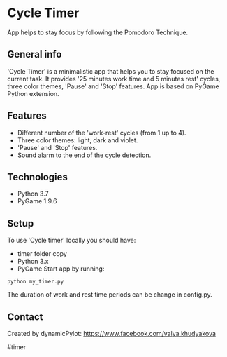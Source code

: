 # Cycle Timer
App helps to stay focus by following the Pomodoro Technique.

## General info
'Cycle Timer' is a minimalistic app that helps you to stay focused on the current task. It provides '25 minutes work time and 5 minutes rest' cycles, three color themes, 'Pause' and 'Stop' features. App is based on PyGame Python extension.

## Features
* Different number of the 'work-rest' cycles (from 1 up to 4).
* Three color themes: light, dark and violet.
* 'Pause' and 'Stop' features.
* Sound alarm to the end of the cycle detection.

## Technologies
* Python 3.7
* PyGame 1.9.6

## Setup
To use 'Cycle timer' locally you should have:
* timer folder copy
* Python 3.x
* PyGame
Start app by running:
```
python my_timer.py
```

The duration of work and rest time periods can be change in config.py.

## Contact
Created by dynamicPylot: https://www.facebook.com/valya.khudyakova


#timer
